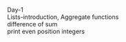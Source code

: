 Day-1 <br/>
Lists-introduction, Aggregate functions <br/>
difference of sum<br/>
print even position integers
